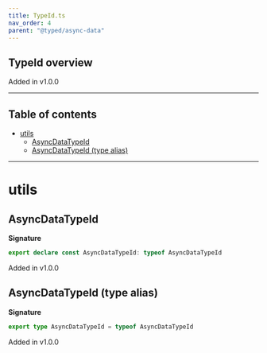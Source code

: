 ```yaml
---
title: TypeId.ts
nav_order: 4
parent: "@typed/async-data"
---
```


## TypeId overview

Added in v1.0.0

---

<h2 class="text-delta">Table of contents</h2>

- [utils](#utils)
  - [AsyncDataTypeId](#asyncdatatypeid)
  - [AsyncDataTypeId (type alias)](#asyncdatatypeid-type-alias)

---

# utils

## AsyncDataTypeId

**Signature**

```ts
export declare const AsyncDataTypeId: typeof AsyncDataTypeId
```

Added in v1.0.0

## AsyncDataTypeId (type alias)

**Signature**

```ts
export type AsyncDataTypeId = typeof AsyncDataTypeId
```

Added in v1.0.0
